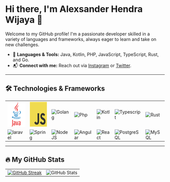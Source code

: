 <div id="badges" align="right">
  <img src="https://komarev.com/ghpvc/?username=alexistdev&style=flat-square&color=blue" alt=""/>
</div>

# Hi there, I'm Alexsander Hendra Wijaya 👋 

Welcome to my GitHub profile! I'm a passionate developer skilled in a variety of languages and frameworks, always eager to learn and take on new challenges.

- 🌱 **Languages & Tools:** Java, Kotlin, PHP, JavaScript, TypeScript, Rust, and Go.
- 📬 **Connect with me:** Reach out via [Instagram](https://www.instagram.com/alexistdev.18/) or [Twitter](https://twitter.com/alexistdev).

---

## :hammer_and_wrench: Technologies & Frameworks

<table>
<tbody>
<tr>
<td><img src="https://github.com/devicons/devicon/blob/master/icons/java/java-original-wordmark.svg" title="Java" alt="Java" width="80" height="80"/></td>
<td><img src="https://github.com/devicons/devicon/blob/master/icons/javascript/javascript-original.svg" title="JavaScript" alt="JavaScript" width="80" height="80"/></td>
<td><img src="https://github.com/bablubambal/All_logo_and_pictures/blob/main/programming%20languages/go.svg" title="Golang" alt="Golang" width="80" height="80"/></td>
<td><img src="https://cdn.jsdelivr.net/gh/devicons/devicon/icons/php/php-original.svg" title="Php" alt="Php" width="80" height="80" /></td>
<td><img src="https://cdn.jsdelivr.net/gh/devicons/devicon/icons/kotlin/kotlin-original.svg" title="Kotlin" alt="Kotlin" width="80" height="80" /></td>
<td><img src="https://github.com/bablubambal/All_logo_and_pictures/blob/main/programming%20languages/typescript.svg" title="Typescript" alt="Typescript" width="80" height="80" /></td>
<td><img src="https://repository-images.githubusercontent.com/246612662/7e883780-63dd-11ea-9608-f6398726f9f4" title="Rust" alt="Rust" height="80"/></td>
</tr>
<tr>
<td><img src="https://github.com/bablubambal/All_logo_and_pictures/blob/main/frameworks/laravel.svg" title="Laravel" alt="laravel" width="80" height="80"/></td>
<td><img src="https://github.com/bablubambal/All_logo_and_pictures/blob/main/frameworks/spring.svg" title="Spring" alt="Spring" width="80" height="80" /></td>
<td><img src="https://github.com/bablubambal/All_logo_and_pictures/blob/main/frameworks/nodejs.svg" title="NodeJS" alt="NodeJS" width="80" height="80" /></td>
<td><img src="https://github.com/bablubambal/All_logo_and_pictures/blob/main/frameworks/angular.svg" title="Angular" alt="Angular" width="80" height="80" /></td>
<td><img src="https://github.com/bablubambal/All_logo_and_pictures/blob/main/frameworks/react.svg" title="React" alt="React" width="80" height="80" /></td>
<td><img src="https://github.com/bablubambal/All_logo_and_pictures/blob/main/databases/postgresql.svg" title="PostgreSQL" alt="PostgreSQL" width="80" height="80" /></td>
<td><img src="https://github.com/bablubambal/All_logo_and_pictures/blob/main/databases/mysql.svg" title="MySQL" alt="MySQL" width="80" height="80"/></td>
</tr>
</tbody>
</table>

---

## :fire: My GitHub Stats

<table>
  <tr>
    <td>
      <a href="https://git.io/streak-stats">
        <img src="https://streak-stats.demolab.com/?user=alexistdev&theme=dark" alt="GitHub Streak"/>
      </a>
    </td>
    <td>
      <img src="https://github-readme-stats.vercel.app/api?username=alexistdev&show_icons=true&title_color=ffffff&icon_color=bb2acf&text_color=daf7dc&bg_color=151515" alt="GitHub Stats"/>
    </td>
  </tr>
</table>

<!--
![Anurag's GitHub stats](https://github-readme-stats.vercel.app/api?username=alexistdev&show_icons=true&theme=dark)
[![Top Langs](https://github-readme-stats.vercel.app/api/top-langs/?username=alexistdev&theme=dark)](https://github.com/anuraghazra/github-readme-stats)
-->

<!--
![Anurag's GitHub stats](https://github-readme-stats.vercel.app/api?username=alexistdev&show_icons=true&theme=dark)
[![Top Langs](https://github-readme-stats.vercel.app/api/top-langs/?username=alexistdev&theme=dark)](https://github.com/anuraghazra/github-readme-stats)
-->

